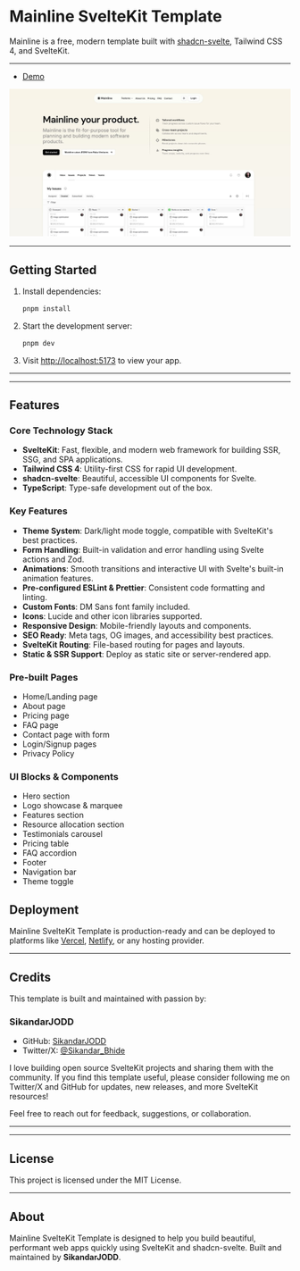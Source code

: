 
# Mainline SvelteKit Template

Mainline is a free, modern template built with [shadcn-svelte](https://github.com/shadcn-svelte/ui), Tailwind CSS 4, and SvelteKit.

---

- [Demo](https://mainline-svelte-template.vercel.app/)

![Mainline SvelteKit Template Screenshot](./static/og-image.jpg)

---

## Getting Started

1. Install dependencies:
   ```sh
   pnpm install
   ```
2. Start the development server:
   ```sh
   pnpm dev
   ```
3. Visit [http://localhost:5173](http://localhost:5173) to view your app.

---

---

## Features

### Core Technology Stack

- **SvelteKit**: Fast, flexible, and modern web framework for building SSR, SSG, and SPA applications.
- **Tailwind CSS 4**: Utility-first CSS for rapid UI development.
- **shadcn-svelte**: Beautiful, accessible UI components for Svelte.
- **TypeScript**: Type-safe development out of the box.

### Key Features

- **Theme System**: Dark/light mode toggle, compatible with SvelteKit's best practices.
- **Form Handling**: Built-in validation and error handling using Svelte actions and Zod.
- **Animations**: Smooth transitions and interactive UI with Svelte's built-in animation features.
- **Pre-configured ESLint & Prettier**: Consistent code formatting and linting.
- **Custom Fonts**: DM Sans font family included.
- **Icons**: Lucide and other icon libraries supported.
- **Responsive Design**: Mobile-friendly layouts and components.
- **SEO Ready**: Meta tags, OG images, and accessibility best practices.
- **SvelteKit Routing**: File-based routing for pages and layouts.
- **Static & SSR Support**: Deploy as static site or server-rendered app.

### Pre-built Pages

- Home/Landing page
- About page
- Pricing page
- FAQ page
- Contact page with form
- Login/Signup pages
- Privacy Policy

### UI Blocks & Components

- Hero section
- Logo showcase & marquee
- Features section
- Resource allocation section
- Testimonials carousel
- Pricing table
- FAQ accordion
- Footer
- Navigation bar
- Theme toggle

## Deployment

Mainline SvelteKit Template is production-ready and can be deployed to platforms like [Vercel](https://vercel.com/), [Netlify](https://www.netlify.com/), or any hosting provider.

---

## Credits

This template is built and maintained with passion by:

### SikandarJODD
- GitHub: [SikandarJODD](https://github.com/SikandarJODD)
- Twitter/X: [@Sikandar_Bhide](https://x.com/Sikandar_Bhide)

I love building open source SvelteKit projects and sharing them with the community. If you find this template useful, please consider following me on Twitter/X and GitHub for updates, new releases, and more SvelteKit resources!

Feel free to reach out for feedback, suggestions, or collaboration.

---

---

## License

This project is licensed under the MIT License.

---

## About

Mainline SvelteKit Template is designed to help you build beautiful, performant web apps quickly using SvelteKit and shadcn-svelte. Built and maintained by **SikandarJODD**.

